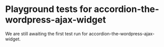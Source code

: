 # Playground tests for accordion-the-wordpress-ajax-widget
We are still awaiting the first test run for accordion-the-wordpress-ajax-widget.
